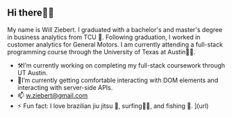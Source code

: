 ## Hi there👋🏻

My name is Will Ziebert. I graduated with a bachelor's and master's degree in business analytics from TCU 🐸. 
Following graduation, I worked in customer analytics for General Motors.
I am currently attending a full-stack programming course through the University of Texas at Austin🤘🏻.  

- ⚒️I’m currently working on completing my full-stack coursework through UT Austin. 
- 🏫I’m currently getting comfortable interacting with DOM elements and interacting with server-side APIs. 
- 📫 w.ziebert@gmail.com
- ⚡ Fun fact: I love brazilian jiu jitsu 🥋, surfing🏄‍♂️, and fishing  🎣. ](url)
<!--
**wzieb/wzieb** is a ✨ _special_ ✨ repository because its `README.md` (this file) appears on your GitHub profile.
-->
